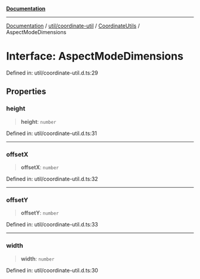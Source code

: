 [**Documentation**](../../../../../index.md)

***

[Documentation](../../../../../index.md) / [util/coordinate-util](../../../index.md) / [CoordinateUtils](../index.md) / AspectModeDimensions

# Interface: AspectModeDimensions

Defined in: util/coordinate-util.d.ts:29

## Properties

### height

> **height**: `number`

Defined in: util/coordinate-util.d.ts:31

***

### offsetX

> **offsetX**: `number`

Defined in: util/coordinate-util.d.ts:32

***

### offsetY

> **offsetY**: `number`

Defined in: util/coordinate-util.d.ts:33

***

### width

> **width**: `number`

Defined in: util/coordinate-util.d.ts:30
